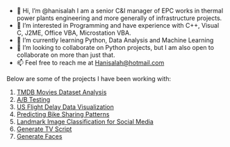 - 👋 Hi, I’m @hanisalah I am a senior C&I manager of EPC works in thermal power plants engineering and more generally of infrastructure projects.
- 👀 I’m interested in Programming and have experience with C++, Visual C, J2ME, Office VBA, Microstation VBA.
- 🌱 I’m currently learning Python, Data Analysis and Machine Learning
- 💞️ I’m looking to collaborate on Python projects, but I am also open to collaborate on more than just that.
- 📫 Feel free to reach me at Hanisalah@hotmail.com

Below are some of the projects I have been working with:
1. [TMDB Movies Dataset Analysis](https://github.com/hanisalah/TMDb_Dataset_Analysis)
2. [A/B Testing](https://github.com/hanisalah/Analyze_Ab_Test_Results)
3. [US Flight Delay Data Visualization](https://github.com/hanisalah/Flight_Delay_DataVisualization)
4. [Predicting Bike Sharing Patterns](https://github.com/hanisalah/Predicting_bike_sharing_patterns)
5. [Landmark Image Classification for Social Media](https://github.com/hanisalah/landmark_classification_and_tagging_for_social_media)
6. [Generate TV Script](https://github.com/hanisalah/Generate-TV-Script)
7. [Generate Faces](https://github.com/hanisalah/Generate_Faces)

<!---
hanisalah/hanisalah is a ✨ special ✨ repository because its `README.md` (this file) appears on your GitHub profile.
You can click the Preview link to take a look at your changes.
--->
